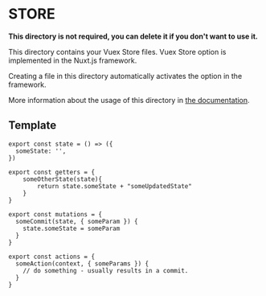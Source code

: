 # STORE

**This directory is not required, you can delete it if you don't want to use it.**

This directory contains your Vuex Store files.
Vuex Store option is implemented in the Nuxt.js framework.

Creating a file in this directory automatically activates the option in the framework.

More information about the usage of this directory in [the documentation](https://nuxtjs.org/guide/vuex-store).

## Template

```
export const state = () => ({
  someState: '',
})

export const getters = {
    someOtherState(state){
        return state.someState + "someUpdatedState"
    }
}

export const mutations = {
  someCommit(state, { someParam }) {
    state.someState = someParam
  }
}

export const actions = {
  someAction(context, { someParams }) {
    // do something - usually results in a commit.
  }
}
```